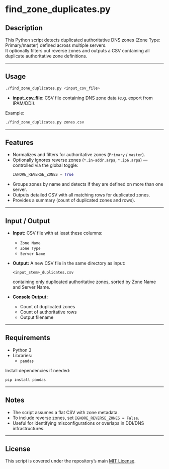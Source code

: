 # find_zone_duplicates.py

## Description
This Python script detects duplicated authoritative DNS zones (Zone Type: Primary/master) defined across multiple servers.  
It optionally filters out reverse zones and outputs a CSV containing all duplicate authoritative zone definitions.

---

## Usage
```bash
./find_zone_duplicates.py <input_csv_file>
```

- **input_csv_file**: CSV file containing DNS zone data (e.g. export from IPAM/DDI).  

Example:
```bash
./find_zone_duplicates.py zones.csv
```

---

## Features
- Normalizes and filters for authoritative zones (`Primary` / `master`).  
- Optionally ignores reverse zones (`*.in-addr.arpa`, `*.ip6.arpa`) — controlled via the global toggle:
  ```python
  IGNORE_REVERSE_ZONES = True
  ```
- Groups zones by name and detects if they are defined on more than one server.  
- Outputs detailed CSV with all matching rows for duplicated zones.  
- Provides a summary (count of duplicated zones and rows).  

---

## Input / Output
- **Input:** CSV file with at least these columns:
  - `Zone Name`
  - `Zone Type`
  - `Server Name`  

- **Output:** A new CSV file in the same directory as input:
  ```
  <input_stem>_duplicates.csv
  ```
  containing only duplicated authoritative zones, sorted by Zone Name and Server Name.  

- **Console Output:**  
  - Count of duplicated zones  
  - Count of authoritative rows  
  - Output filename  

---

## Requirements
- Python 3  
- Libraries:
  - `pandas`  

Install dependencies if needed:
```bash
pip install pandas
```

---

## Notes
- The script assumes a flat CSV with zone metadata.  
- To include reverse zones, set `IGNORE_REVERSE_ZONES = False`.  
- Useful for identifying misconfigurations or overlaps in DDI/DNS infrastructures.  

---

## License
This script is covered under the repository’s main [MIT License](../LICENSE).  
